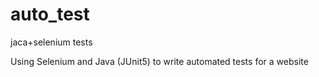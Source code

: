 # auto_test
jaca+selenium tests

Using Selenium and Java (JUnit5) to write automated tests for a website
